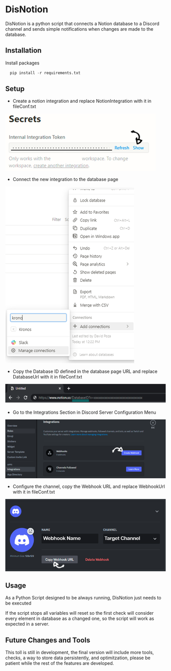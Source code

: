 
# DisNotion

DisNotion is a python script that connects a Notion database to a Discord channel and sends simple notifications when changes are made to the database.


## Installation

Install packages

```python
  pip install -r requirements.txt
```


    
## Setup

- Create a notion integration and replace NotionIntegration with it in fileConf.txt

![IntegrationToken](https://raw.githubusercontent.com/davidpm-19/DisNotion/rmePics/notionKey.PNG)

- Connect the new integration to the database page

![Share Integration](https://raw.githubusercontent.com/davidpm-19/DisNotion/rmePics/notionInvite.PNG) 

- Copy the Database ID defined in the database page URL and replace DatabaseUrl with it in fileConf.txt

![url](https://raw.githubusercontent.com/davidpm-19/DisNotion/rmePics/url.PNG)

- Go to the Integrations Section in Discord Server Configuration Menu

![Discord Menu](https://raw.githubusercontent.com/davidpm-19/DisNotion/rmePics/discord%20main%20menu.PNG)

- Configure the channel, copy the Webhook URL and replace WebhookUrl with it in fileConf.txt

![Webhook](https://raw.githubusercontent.com/davidpm-19/DisNotion/rmePics/discord%20wh.PNG)


## Usage

As a Python Script designed to be always running, DisNotion just needs to be executed

If the script stops all variables will reset so the first check will consider every element in database as a changed one, so the script will work as expected in a server.

## Future Changes and Tools

This toll is still in development, the final version will include more tools, checks, a way to store data persistently, and optimitzation, please be patient while the rest of the features are developed.
